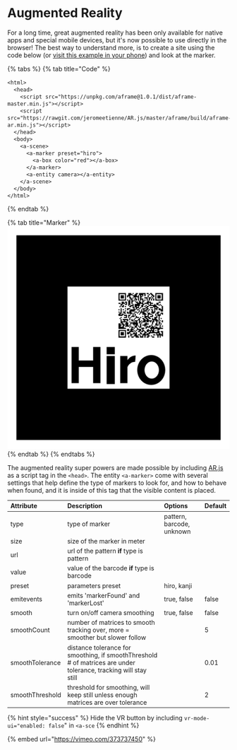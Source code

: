 # Augmented Reality

For a long time, great augmented reality has been only available for native apps and special mobile devices, but it's now possible to use directly in the browser! The best way to understand more, is to create a site using the code below \(or [visit this example in your phone](https://codepen.io/nicolocarpignoli/full/vMBgob)\) and look at the marker.

{% tabs %}
{% tab title="Code" %}
```markup
<html>
  <head>
    <script src="https://unpkg.com/aframe@1.0.1/dist/aframe-master.min.js"></script>
    <script src="https://rawgit.com/jeromeetienne/AR.js/master/aframe/build/aframe-ar.min.js"></script>
  </head>
  <body>
    <a-scene>
      <a-marker preset="hiro">
        <a-box color="red"></a-box>
      </a-marker>
      <a-entity camera></a-entity>
    </a-scene>
  </body>
</html>

```
{% endtab %}

{% tab title="Marker" %}
![](../../../.gitbook/assets/hiroqr.png)
{% endtab %}
{% endtabs %}

The augmented reality super powers are made possible by including [AR.js](https://github.com/jeromeetienne/AR.js/) as a script tag in the `<head>`. The entity `<a-marker>` come with several settings that help define the type of markers to look for, and how to behave when found, and it is inside of this tag that the visible content is placed.

| Attribute | Description | Options | Default |
| :--- | :--- | :--- | :--- |
| type | type of marker | pattern, barcode, unknown |  |
| size | size of the marker in meter |  |  |
| url | url of the pattern **if** type is pattern |  |  |
| value | value of the barcode **if** type is barcode |  |  |
| preset | parameters preset | hiro, kanji |  |
| emitevents | emits 'markerFound' and 'markerLost' | true, false | false |
| smooth | turn on/off camera smoothing | true, false | false |
| smoothCount | number of matrices to smooth tracking over, more = smoother but slower follow |  | 5 |
| smoothTolerance | distance tolerance for smoothing, if smoothThreshold \# of matrices are under tolerance, tracking will stay still |  | 0.01 |
| smoothThreshold | threshold for smoothing, will keep still unless enough matrices are over tolerance |  | 2 |

{% hint style="success" %}
Hide the VR button by including `vr-mode-ui="enabled: false`" in `<a-sce`
{% endhint %}

{% embed url="https://vimeo.com/373737450" %}

